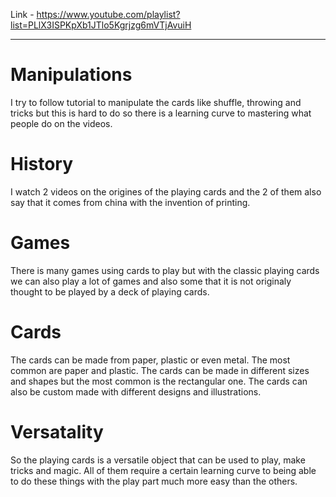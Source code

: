 Link - https://www.youtube.com/playlist?list=PLlX3ISPKpXb1JTlo5Kgrjzg6mVTjAvuiH
___
# Manipulations
I try to follow tutorial to manipulate the cards like shuffle, throwing and tricks but this is hard to do so there is a learning curve to mastering what people do on the videos.

# History
I watch 2 videos on the origines of the playing cards and the 2 of them also say that it comes from china with the invention of printing.

# Games
There is many games using cards to play but with the classic playing cards we can also play a lot of games and also some that it is not originaly thought to be played by a deck of playing cards.

# Cards
The cards can be made from paper, plastic or even metal. The most common are paper and plastic. The cards can be made in different sizes and shapes but the most common is the rectangular one. The cards can also be custom made with different designs and illustrations.

# Versatality
So the playing cards is a versatile object that can be used to play, make tricks and magic. All of them require a certain learning curve to being able to do these things with the play part much more easy than the others.